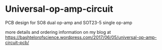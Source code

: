 # Universal-op-amp-circuit
PCB design for SO8 dual op-amp and SOT23-5 single op-amp 

more details and ordering information on my blog at https://bashtelorofscience.wordpress.com/2017/06/05/universal-op-amp-circuit-pcb/

